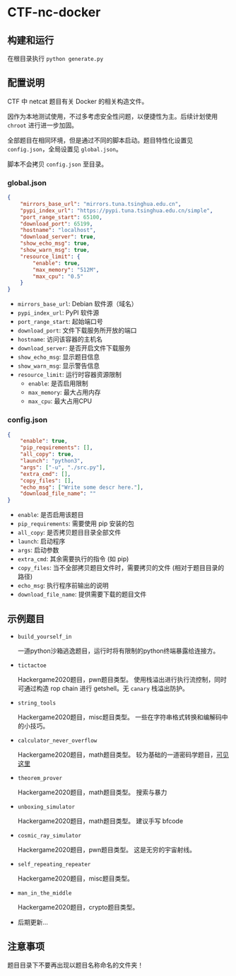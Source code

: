 # CTF-nc-docker

## 构建和运行

在根目录执行 `python generate.py`

## 配置说明

CTF 中 netcat 题目有关 Docker 的相关构造文件。

因作为本地测试使用，不过多考虑安全性问题，以便捷性为主。后续计划使用 `chroot` 进行进一步加固。

全部题目在相同环境，但是通过不同的脚本启动。题目特性化设置见 `config.json`，全局设置见 `global.json`。

脚本不会拷贝 `config.json` 至目录。

### global.json

```json
{
    "mirrors_base_url": "mirrors.tuna.tsinghua.edu.cn",
    "pypi_index_url": "https://pypi.tuna.tsinghua.edu.cn/simple",
    "port_range_start": 65100,
    "download_port": 65199,
    "hostname": "localhost",
    "download_server": true,
    "show_echo_msg": true,
    "show_warn_msg": true,
    "resource_limit": {
        "enable": true,
        "max_memory": "512M",
        "max_cpu": "0.5"
    }
}
```

- `mirrors_base_url`: Debian 软件源（域名）
- `pypi_index_url`: PyPI 软件源
- `port_range_start`: 起始端口号
- `download_port`: 文件下载服务所开放的端口
- `hostname`: 访问该容器的主机名
- `download_server`: 是否开启文件下载服务
- `show_echo_msg`: 显示题目信息
- `show_warn_msg`: 显示警告信息
- `resource_limit`: 运行时容器资源限制
  - `enable`: 是否启用限制
  - `max_memory`: 最大占用内存
  - `max_cpu`: 最大占用CPU
### config.json

```json
{
    "enable": true,
    "pip_requirements": [],
    "all_copy": true,
    "launch": "python3",
    "args": ["-u", "./src.py"],
    "extra_cmd": [],
    "copy_files": [],
    "echo_msg": ["Write some descr here."],
    "download_file_name": ""
}
```

- `enable`: 是否启用该题目
- `pip_requirements`: 需要使用 pip 安装的包
- `all_copy`: 是否拷贝题目目录全部文件
- `launch`: 启动程序
- `args`: 启动参数
- `extra_cmd`: 其余需要执行的指令 (如 pip)
- `copy_files`: 当不全部拷贝题目文件时，需要拷贝的文件 (相对于题目目录的路径)
- `echo_msg`: 执行程序前输出的说明
- `download_file_name`: 提供需要下载的题目文件

## 示例题目

- `build_yourself_in`

  一道python沙箱逃逸题目，运行时将有限制的python终端暴露给连接方。

- `tictactoe`

  Hackergame2020题目，pwn题目类型。
  使用栈溢出进行执行流控制，同时可通过构造 rop chain 进行 getshell。无 `canary` 栈溢出防护。

- `string_tools`

  Hackergame2020题目，misc题目类型。
  一些在字符串格式转换和编解码中的小技巧。

- `calculator_never_overflow`

  Hackergame2020题目，math题目类型。
  较为基础的一道密码学题目，[可见这里](https://crypto.stackexchange.com/questions/34061/factoring-large-n-given-oracle-to-find-square-roots-modulo-n)

- `theorem_prover`

  Hackergame2020题目，math题目类型。
  搜索与暴力

- `unboxing_simulator`

  Hackergame2020题目，math题目类型。
  建议手写 bfcode

- `cosmic_ray_simulator`

  Hackergame2020题目，pwn题目类型。
  这是无穷的宇宙射线。

- `self_repeating_repeater`

  Hackergame2020题目，misc题目类型。

- `man_in_the_middle`

  Hackergame2020题目，crypto题目类型。

- 后期更新...

## 注意事项

题目目录下不要再出现以题目名称命名的文件夹！
